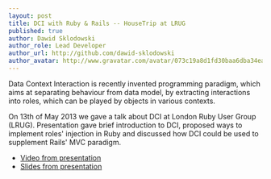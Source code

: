 ```yaml
---
layout: post
title: DCI with Ruby & Rails -- HouseTrip at LRUG
published: true
author: Dawid Sklodowski
author_role: Lead Developer
author_url: http://github.com/dawid-sklodowski
author_avatar: http://www.gravatar.com/avatar/073c19a8d1fd30baa6dba34eaa55fe90.png
---
```

Data Context Interaction is recently invented programming paradigm, which aims at separating behaviour from data model, by extracting interactions into roles, which can be played by objects in various contexts. 

On 13th of May 2013 we gave a talk about DCI at London Ruby User Group (LRUG). Presentation gave brief introduction to DCI, proposed ways to implement roles' injection in Ruby and discussed how DCI could be used to supplement Rails' MVC paradigm. 

* [Video from presentation](http://skillsmatter.com/podcast/home/dci-with-ruby-rails)
* [Slides from presentation](http://www.slideshare.net/viliander/dci-with-ruby-and-rails)

